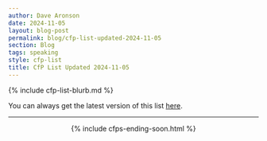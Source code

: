 ```yaml
---
author: Dave Aronson
date: 2024-11-05
layout: blog-post
permalink: blog/cfp-list-updated-2024-11-05
section: Blog
tags: speaking
style: cfp-list
title: CfP List Updated 2024-11-05
---
```


{% include cfp-list-blurb.md %}

You can always get the latest version of this list
[here](/speaking/cfps-ending-soon).

<hr>

<center>{% include cfps-ending-soon.html %}</center>
